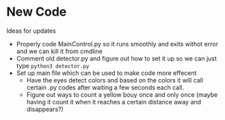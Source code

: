 # New Code

Ideas for updates
  - Properly code MainControl.py so it runs smoothly and exits withot error and we can kill it from cmdline
  - Comment old detector.py and figure out how to set it up so we can just type `python3 detector.py`
  - Set up main file which can be used to make code more effecent
     - Have the eyes detect colors and based on the colors it will call certain .py codes after waiting a few seconds each call.
     - Figure out ways to count a yellow bouy once and only once (maybe having it count it when it reaches a certain distance away and disappears?)
